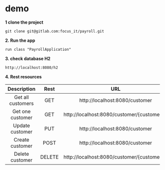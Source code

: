 # demo


**1 clone the project** 

`git clone git@gitlab.com:focus_it/payroll.git`

**2. Run the app** 

`run class "PayrollApplication"` 

**3. check database H2**

`http://localhost:8080/h2` 

**4. Rest resources**

| Description                       | Rest    | URL                                                              |
| :-------------------------------: | :-----: | :--------------------------------------------------------------: |
| Get all customers                 | GET     | http://localhost:8080/customer                                   |
| Get one customer                  | GET     | http://localhost:8080/customer/{customerId}                      |
| Update customer                   | PUT     | http://localhost:8080/customer                                   |
| Create customer                   | POST    | http://localhost:8080/customer                                   |
| Delete customer                   | DELETE  | http://localhost:8080/customer/{customerId}                      |
